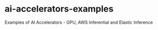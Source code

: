 # ai-accelerators-examples
Examples of AI Accelerators - GPU, AWS Inferential and Elastic Inference
